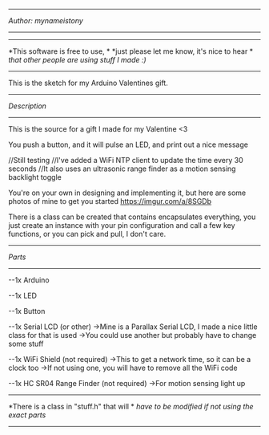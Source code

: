 **********************
*Author: mynameistony*
**********************

*********************************************
*This software is free to use,              *
*just please let me know, it's nice to hear *
*that other people are using stuff I made :)*
*********************************************
This is the sketch for my Arduino Valentines gift.

*************
*Description*
*************

This is the source for a gift I made for my Valentine <3

You push a button, and it will pulse an LED, and print out a nice message

//Still testing
//I've added a WiFi NTP client to update the time every 30 seconds
//It also uses an ultrasonic range finder as a motion sensing backlight toggle

You're on your own in designing and implementing it, but here are some photos of mine to get you started
https://imgur.com/a/8SGDb

There is a class can be created that contains encapsulates everything, you just create an instance with your pin configuration
and call a few key functions,
or you can pick and pull, I don't care.


*******
*Parts*
*******
--1x Arduino

--1x LED

--1x Button

--1x Serial LCD (or other)
	->Mine is a Parallax Serial LCD, I made a nice little class for that is used
	->You could use another but probably have to change some stuff

--1x WiFi Shield (not required)
	->This to get a network time, so it can be a clock too
	->If not using one, you will have to remove all the WiFi code

--1x HC SR04 Range Finder (not required)
	->For motion sensing light up

**************************************************
*There is a class in "stuff.h" that will         *
*have to be modified if not using the exact parts*
**************************************************

